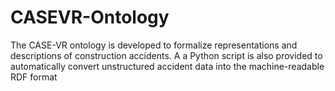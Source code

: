 # CASEVR-Ontology
The CASE-VR ontology is developed to formalize representations and descriptions of construction accidents. A a Python script is also provided to automatically convert unstructured accident data into the machine-readable RDF format
